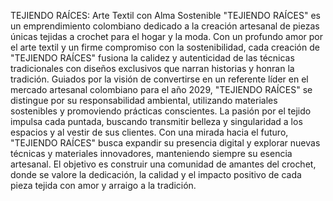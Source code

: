 TEJIENDO RAÍCES: Arte Textil con Alma Sostenible
"TEJIENDO RAÍCES" es un emprendimiento colombiano dedicado a la creación artesanal de piezas únicas tejidas a crochet para el hogar y la moda. Con un profundo amor por el arte textil y un firme compromiso con la sostenibilidad, cada creación de "TEJIENDO RAÍCES" fusiona la calidez y autenticidad de las técnicas tradicionales con diseños exclusivos que narran historias y honran la tradición.
Guiados por la visión de convertirse en un referente líder en el mercado artesanal colombiano para el año 2029, "TEJIENDO RAÍCES" se distingue por su responsabilidad ambiental, utilizando materiales sostenibles y promoviendo prácticas conscientes. La pasión por el tejido impulsa cada puntada, buscando transmitir belleza y singularidad a los espacios y al vestir de sus clientes.
Con una mirada hacia el futuro, "TEJIENDO RAÍCES" busca expandir su presencia digital y explorar nuevas técnicas y materiales innovadores, manteniendo siempre su esencia artesanal. El objetivo es construir una comunidad de amantes del crochet, donde se valore la dedicación, la calidad y el impacto positivo de cada pieza tejida con amor y arraigo a la tradición.

